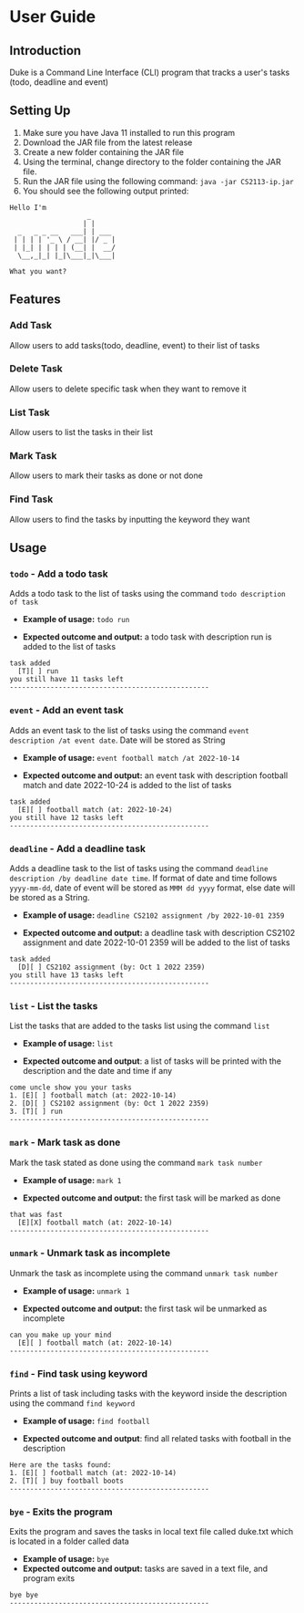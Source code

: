 # User Guide

## Introduction
Duke is a Command Line Interface (CLI) program that tracks a user's tasks (todo, deadline and event) 

## Setting Up
1. Make sure you have Java 11 installed to run this program
2. Download the JAR file from the latest release
3. Create a new folder containing the JAR file
4. Using the terminal, change directory to the folder containing the JAR file.
5. Run the JAR file using the following command: `java -jar CS2113-ip.jar`
6. You should see the following output printed:

```
Hello I'm
                   _      
                  | |     
  _   _ _ __   ___| | ___ 
 | | | | '_ \ / __| |/ _ |
 | |_| | | | | (__| |  __/ 
  \__,_|_| |_|\___|_|\___| 

What you want?
```
## Features 

### Add Task

Allow users to add tasks(todo, deadline, event) to their list of tasks

### Delete Task

Allow users to delete specific task when they want to remove it

### List Task

Allow users to list the tasks in their list 

### Mark Task

Allow users to mark their tasks as done or not done

### Find Task

Allow users to find the tasks by inputting the keyword they want

## Usage

### `todo` - Add a todo task

Adds a todo task to the list of tasks using the command `todo description of task`

- **Example of usage:** 
`todo run`

- **Expected outcome and output:**
a todo task with description run is added to the list of tasks
```
task added
  [T][ ] run
you still have 11 tasks left
-------------------------------------------------
```

### `event` - Add an event task

Adds an event task to the list of tasks using the command `event description /at event date`.
Date will be stored as String

- **Example of usage:**
`event football match /at 2022-10-14`

- **Expected outcome and output:** 
an event task with description football match and date 2022-10-24 is added to the list of tasks
```
task added
  [E][ ] football match (at: 2022-10-24)
you still have 12 tasks left
-------------------------------------------------
```

### `deadline` - Add a deadline task

Adds a deadline task to the list of tasks using the command `deadline description /by deadline date time`.
If format of date and time follows `yyyy-mm-dd`, date of event will be stored as `MMM dd yyyy` format, else date will be
stored as a String.

- **Example of usage:**
`deadline CS2102 assignment /by 2022-10-01 2359`

- **Expected outcome and output:**
a deadline task with description CS2102 assignment and date 2022-10-01 2359 will be added to the list of tasks
```
task added
  [D][ ] CS2102 assignment (by: Oct 1 2022 2359)
you still have 13 tasks left
-------------------------------------------------
```

### `list` - List the tasks

List the tasks that are added to the tasks list using the command `list`

- **Example of usage:** `list`

- **Expected outcome and output**:
a list of tasks will be printed with the description and the date and time if any
```
come uncle show you your tasks
1. [E][ ] football match (at: 2022-10-14)
2. [D][ ] CS2102 assignment (by: Oct 1 2022 2359)
3. [T][ ] run
-------------------------------------------------
```

### `mark` - Mark task as done

Mark the task stated as done using the command `mark task number`

- **Example of usage:** `mark 1`

- **Expected outcome and output:** 
the first task will be marked as done
```
that was fast
  [E][X] football match (at: 2022-10-14)
-------------------------------------------------
```

### `unmark` - Unmark task as incomplete

Unmark the task as incomplete using the command `unmark task number`

- **Example of usage:** `unmark 1`

- **Expected outcome and output:**
the first task wil be unmarked as incomplete
```
can you make up your mind
  [E][ ] football match (at: 2022-10-14)
-------------------------------------------------
```

### `find` - Find task using keyword
 
Prints a list of task including tasks with the keyword inside the description using the command `find keyword`

- **Example of usage:** `find football`

- **Expected outcome and output**: find all related tasks with football in the description
```
Here are the tasks found:
1. [E][ ] football match (at: 2022-10-14)
2. [T][ ] buy football boots
-------------------------------------------------
```
### `bye` - Exits the program
Exits the program and saves the tasks in local text file called duke.txt which is located in a folder
called data

- **Example of usage:** `bye`
- **Expected outcome and output:** tasks are saved in a text file, and program exits
```
bye bye
-------------------------------------------------
```
